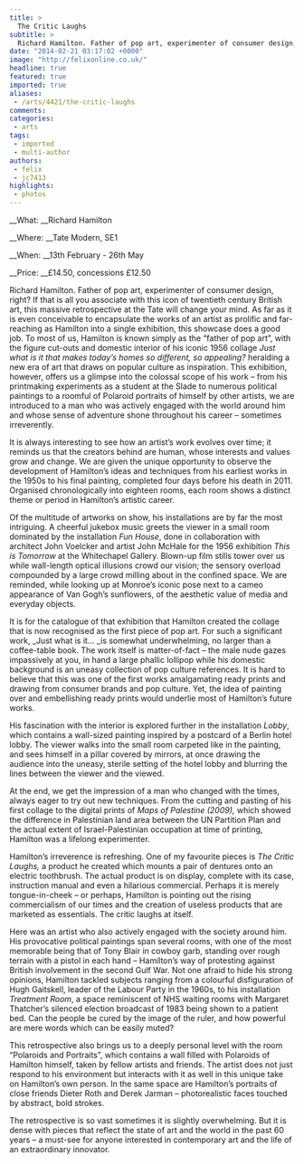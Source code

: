 ```yaml
---
title: >
  The Critic Laughs
subtitle: >
  Richard Hamilton. Father of pop art, experimenter of consumer design, right? If that is all you associate with this icon of twentieth century British art, this massive retrospective at the Tate will change your mind.
date: "2014-02-21 03:17:02 +0000"
image: "http://felixonline.co.uk/"
headline: true
featured: true
imported: true
aliases:
 - /arts/4421/the-critic-laughs
comments:
categories:
 - arts
tags:
 - imported
 - multi-author
authors:
 - felix
 - jc7413
highlights:
 - photos
---
```


__What: __Richard Hamilton

__Where: __Tate Modern, SE1

__When: __13th February - 26th May

__Price: __£14.50, concessions £12.50

Richard Hamilton. Father of pop art, experimenter of consumer design, right? If that is all you associate with this icon of twentieth century British art, this massive retrospective at the Tate will change your mind. As far as it is even conceivable to encapsulate the works of an artist as prolific and far-reaching as Hamilton into a single exhibition, this showcase does a good job. To most of us, Hamilton is known simply as the “father of pop art”, with the figure cut-outs and domestic interior of his iconic 1956 collage _Just what is it that makes today’s homes so different, so appealing?_ heralding a new era of art that draws on popular culture as inspiration. This exhibition, however, offers us a glimpse into the colossal scope of his work – from his printmaking experiments as a student at the Slade to numerous political paintings to a roomful of Polaroid portraits of himself by other artists, we are introduced to a man who was actively engaged with the world around him and whose sense of adventure shone throughout his career – sometimes irreverently.

It is always interesting to see how an artist’s work evolves over time; it reminds us that the creators behind are human, whose interests and values grow and change. We are given the unique opportunity to observe the development of Hamilton’s ideas and techniques from his earliest works in the 1950s to his final painting, completed four days before his death in 2011. Organised chronologically into eighteen rooms, each room shows a distinct theme or period in Hamilton’s artistic career.

Of the multitude of artworks on show, his installations are by far the most intriguing. A cheerful jukebox music greets the viewer in a small room dominated by the installation _Fun House_, done in collaboration with architect John Voelcker and artist John McHale for the 1956 exhibition _This is Tomorrow_ at the Whitechapel Gallery. Blown-up film stills tower over us while wall-length optical illusions crowd our vision; the sensory overload compounded by a large crowd milling about in the confined space. We are reminded, while looking up at Monroe’s iconic pose next to a cameo appearance of Van Gogh’s sunflowers, of the aesthetic value of media and everyday objects.

It is for the catalogue of that exhibition that Hamilton created the collage that is now recognised as the first piece of pop art. For such a significant work, _Just what is it… _is somewhat underwhelming, no larger than a coffee-table book. The work itself is matter-of-fact – the male nude gazes impassively at you, in hand a large phallic lollipop while his domestic background is an uneasy collection of pop culture references. It is hard to believe that this was one of the first works amalgamating ready prints and drawing from consumer brands and pop culture. Yet, the idea of painting over and embellishing ready prints would underlie most of Hamilton’s future works.

His fascination with the interior is explored further in the installation _Lobby_, which contains a wall-sized painting inspired by a postcard of a Berlin hotel lobby. The viewer walks into the small room carpeted like in the painting, and sees himself in a pillar covered by mirrors, at once drawing the audience into the uneasy, sterile setting of the hotel lobby and blurring the lines between the viewer and the viewed.

At the end, we get the impression of a man who changed with the times, always eager to try out new techniques. From the cutting and pasting of his first collage to the digital prints of _Maps of Palestine (2009),_ which showed the difference in Palestinian land area between the UN Partition Plan and the actual extent of Israel-Palestinian occupation at time of printing, Hamilton was a lifelong experimenter.

Hamilton’s irreverence is refreshing. One of my favourite pieces is _The Critic Laughs,_ a product he created which mounts a pair of dentures onto an electric toothbrush. The actual product is on display, complete with its case, instruction manual and even a hilarious commercial. Perhaps it is merely tongue-in-cheek – or perhaps, Hamilton is pointing out the rising commercialism of our times and the creation of useless products that are marketed as essentials. The critic laughs at itself.

Here was an artist who also actively engaged with the society around him. His provocative political paintings span several rooms, with one of the most memorable being that of Tony Blair in cowboy garb, standing over rough terrain with a pistol in each hand – Hamilton’s way of protesting against British involvement in the second Gulf War. Not one afraid to hide his strong opinions, Hamilton tackled subjects ranging from a colourful disfiguration of Hugh Gaitskell, leader of the Labour Party in the 1960s, to his installation _Treatment Room_, a space reminiscent of NHS waiting rooms with Margaret Thatcher’s silenced election broadcast of 1983 being shown to a patient bed. Can the people be cured by the image of the ruler, and how powerful are mere words which can be easily muted?

This retrospective also brings us to a deeply personal level with the room “Polaroids and Portraits”, which contains a wall filled with Polaroids of Hamilton himself, taken by fellow artists and friends. The artist does not just respond to his environment but interacts with it as well in this unique take on Hamilton’s own person. In the same space are Hamilton’s portraits of close friends Dieter Roth and Derek Jarman – photorealistic faces touched by abstract, bold strokes.

The retrospective is so vast sometimes it is slightly overwhelming. But it is dense with pieces that reflect the state of art and the world in the past 60 years – a must-see for anyone interested in contemporary art and the life of an extraordinary innovator.
